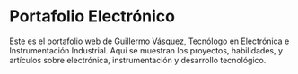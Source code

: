 # Portafolio Electrónico
Este es el portafolio web de Guillermo Vásquez, Tecnólogo en Electrónica e Instrumentación Industrial. Aquí se muestran los proyectos, habilidades, y artículos sobre electrónica, instrumentación y desarrollo tecnológico.
